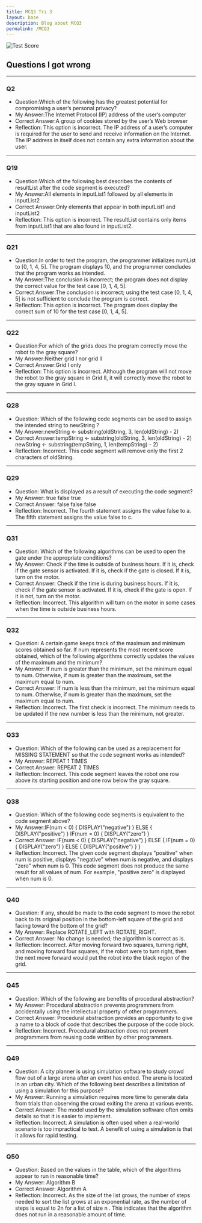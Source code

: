 ```yaml
---
title: MCQ3 Tri 3
layout: base
description: Blog about MCQ3
permalink: /MCQ3
---
```


![Test Score]({{site.baseurl}}/images/mcq3.jpg)

## Questions I got wrong

---

### Q2
- Question:Which of the following has the greatest potential for compromising a user’s personal privacy?
- My Answer:The Internet Protocol (IP) address of the user’s computer
- Correct Answer:A group of cookies stored by the user’s Web browser
- Reflection: This option is incorrect. The IP address of a user’s computer is required for the user to send and receive information on the Internet. The IP address in itself does not contain any extra information about the user.

---
### Q19
- Question:Which of the following best describes the contents of resultList after the code segment is executed?
- My Answer:All elements in inputList1 followed by all elements in inputList2
- Correct Answer:Only elements that appear in both inputList1 and inputList2
- Reflection: This option is incorrect. The resultList contains only items from inputList1 that are also found in inputList2.

---

### Q21
- Question:In order to test the program, the programmer initializes numList to [0, 1, 4, 5]. The program displays 10, and the programmer concludes that the program works as intended.
- My Answer:The conclusion is incorrect; the program does not display the correct value for the test case [0, 1, 4, 5].
- Correct Answer:The conclusion is incorrect; using the test case [0, 1, 4, 5] is not sufficient to conclude the program is correct.
- Reflection: This option is incorrect. The program does display the correct sum of 10 for the test case [0, 1, 4, 5].

---

### Q22
- Question:For which of the grids does the program correctly move the robot to the gray square?
- My Answer:Neither grid I nor grid II
- Correct Answer:Grid I only
- Reflection: This option is incorrect. Although the program will not move the robot to the gray square in Grid II, it will correctly move the robot to the gray square in Grid I.

---

### Q28
- Question: Which of the following code segments can be used to assign the intended string to newString ?
- My Answer:newString  ← substring(oldString, 3, len(oldString) - 2)
- Correct Answer:tempString  ← substring(oldString, 3, len(oldString) - 2) newString  ← substring(tempString, 1, len(tempString) - 2)
- Reflection: Incorrect. This code segment will remove only the first 2 characters of oldString.

---

### Q29
- Question: What is displayed as a result of executing the code segment?
- My Answer: true false true
- Correct Answer: false false false
- Reflection: Incorrect. The fourth statement assigns the value false to a. The fifth statement assigns the value false to c.

---

### Q31
- Question: Which of the following algorithms can be used to open the gate under the appropriate conditions?
- My Answer: Check if the time is outside of business hours. If it is, check if the gate sensor is activated. If it is, check if the gate is closed. If it is, turn on the motor.
- Correct Answer: Check if the time is during business hours. If it is, check if the gate sensor is activated. If it is, check if the gate is open. If it is not, turn on the motor.
- Reflection: Incorrect. This algorithm will turn on the motor in some cases when the time is outside business hours.

---

### Q32
- Question: A certain game keeps track of the maximum and minimum scores obtained so far. If num represents the most recent score obtained, which of the following algorithms correctly updates the values of the maximum and the minimum?
- My Answer: If num is greater than the minimum, set the minimum equal to num. Otherwise, if num is greater than the maximum, set the maximum equal to num.
- Correct Answer: If num is less than the minimum, set the minimum equal to num. Otherwise, if num is greater than the maximum, set the maximum equal to num.
- Reflection: Incorrect. The first check is incorrect. The minimum needs to be updated if the new number is less than the minimum, not greater.

---

### Q33
- Question: Which of the following can be used as a replacement for MISSING STATEMENT so that the code segment works as intended?
- My Answer: REPEAT 1 TIMES
- Correct Answer: REPEAT 2 TIMES
- Reflection: Incorrect. This code segment leaves the robot one row above its starting position and one row below the gray square.

---

### Q38
- Question: Which of the following code segments is equivalent to the code segment above?
- My Answer:IF(num < 0)
{
DISPLAY("negative")
}
ELSE
{
DISPLAY("positive")
}
IF(num = 0)
{
DISPLAY("zero")
}
- Correct Answer: IF(num < 0)
{
DISPLAY("negative")
}
ELSE
{
IF(num = 0)
{
DISPLAY("zero")
}
ELSE
{
DISPLAY("positive")
}
}
- Reflection: Incorrect. The given code segment displays "positive" when num is positive, displays "negative" when num is negative, and displays "zero" when num is 0. This code segment does not produce the same result for all values of num. For example, "positive zero" is displayed when num is 0.

---

### Q40
- Question: if any, should be made to the code segment to move the robot back to its original position in the bottom-left square of the grid and facing toward the bottom of the grid?
- My Answer: Replace ROTATE_LEFT with ROTATE_RIGHT.
- Correct Answer: No change is needed; the algorithm is correct as is.
- Reflection: Incorrect. After moving forward two squares, turning right, and moving forward four squares, if the robot were to turn right, then the next move forward would put the robot into the black region of the grid.

---

### Q45
- Question: Which of the following are benefits of procedural abstraction?
- My Answer: Procedural abstraction prevents programmers from accidentally using the intellectual property of other programmers.
- Correct Answer: Procedural abstraction provides an opportunity to give a name to a block of code that describes the purpose of the code block.
- Reflection: Incorrect. Procedural abstraction does not prevent programmers from reusing code written by other programmers.

---

### Q49
- Question: A city planner is using simulation software to study crowd flow out of a large arena after an event has ended. The arena is located in an urban city. Which of the following best describes a limitation of using a simulation for this purpose?
- My Answer: Running a simulation requires more time to generate data from trials than observing the crowd exiting the arena at various events.
- Correct Answer: The model used by the simulation software often omits details so that it is easier to implement.
- Reflection: Incorrect. A simulation is often used when a real-world scenario is too impractical to test. A benefit of using a simulation is that it allows for rapid testing.

---

### Q50
- Question: Based on the values in the table, which of the algorithms appear to run in reasonable time?
- My Answer: Algorithm B
- Correct Answer: Algorithm A
- Reflection: Incorrect. As the size of the list grows, the number of steps needed to sort the list grows at an exponential rate, as the number of steps is equal to 2n
 for a list of size n
. This indicates that the algorithm does not run in a reasonable amount of time.
